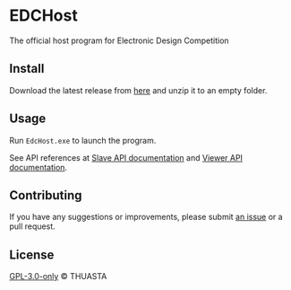 # EDCHost

The official host program for Electronic Design Competition

## Install

Download the latest release from [here](https://github.com/THUASTA/EDCHost/releases) and unzip it to an empty folder.

## Usage

Run `EdcHost.exe` to launch the program.

See API references at [Slave API documentation](https://thuasta.github.io/EDCHost/api/slave/) and [Viewer API documentation](https://thuasta.github.io/EDCHost/api/viewer/).

## Contributing

If you have any suggestions or improvements, please submit [an issue](https://github.com/THUASTA/EDCHost/issues/new) or a pull request.

## License

[GPL-3.0-only](LICENSE) © THUASTA
